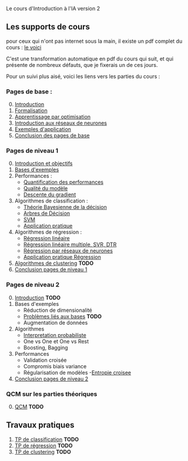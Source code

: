 Le cours d'Introduction à l'IA version 2

## Les supports de cours

pour ceux qui n'ont pas internet sous la main, il existe un pdf complet
du cours : [le voici](Cours/cours_complet.pdf)

C'est une transformation automatique en pdf du cours qui suit, et qui présente
de nombreux défauts, que je fixerais un de ces jours.

Pour un suivi plus aisé, voici les liens vers les parties du cours :

### Pages de base :

0. [Introduction](Cours/00_intro.md)
1. [Formalisation](Cours/01_formalisation.md)
2. [Apprentissage par optimisation](Cours/02_optimisation.md)
3. [Introduction aux réseaux de neurones](Cours/03_Presentation_DNN.md)
4. [Exemples d'application](Cours/04_exemples_application.md)
5. [Conclusion des pages de base](Cours/05_conclusion_pages_de_base.md)

### Pages de niveau 1

0. [Introduction et objectifs](Cours/10_introduction_pages_niveau1.md)
1. [Bases d'exemples](Cours/11_bases_d_exemples.md) 
2. Performances :
    - [Quantification des performances](Cours/12_1_performances.md) 
    - [Qualité du modèle](Cours/12_2_qualite_modele.md) 
    - [Descente du gradient](Cours/12_3_descente_gradient.md)
3. Algorithmes de classification :
    - [Théorie Bayesienne de la décision](Cours/13_1_algos_classif_bayes.md)
    - [Arbres de Décision](Cours/13_2_algos_classif_arbres.md)
    - [SVM](Cours/13_3_algos_classif_svm.md)
    - [Application pratique](Cours/13_4_algos_classif_Application.md)
4. Algorithmes de régression : 
    - [Régression linéaire](Cours/14_1_algos_regression_lin.md)
    - [Régression linéaire multiple, SVR, DTR](Cours/14_2_algos_regression_lin_mult.md) 
    - [Régression par réseaux de neurones](Cours/14_3_algos_regression_DNN.md)
    - [Application pratique Régression](Cours/14_4_algos_regression_Application.md) 
5. [Algorithmes de clustering](Cours/15_algos_clustering.md) **TODO**
6. [Conclusion pages de niveau 1](Cours/16_conclusion_niveau1.md)

### Pages de niveau 2

0. [Introduction](Cours/20_introduction_pages_niveau2.md) **TODO**
1. Bases d'exemples
    - Réduction de dimensionalité
    - [Problèmes liés aux bases](Cours/21_2_bases_problemes.md) **TODO**
    - Augmentation de données
2. Algorithmes
    - [Interpretation probabiliste](Cours/22_1_algos_interpret_proba.md)
    - One vs One et One vs Rest
    - Boosting, Bagging
3. Performances
    - Validation croisée
    - Compromis biais variance
    - Régularisation de modèles
    -[Entropie croisee](Cours/23_4_performances_entropie_croisee.md)
4. [Conclusion pages de niveau 2](Cours/24_conclusion_niveau2.md)

### QCM sur les parties théoriques

0. [QCM](Cours/25_qcm.md) **TODO**

## Travaux pratiques

1. [TP de classification](Cours/31_tp_classif.md) **TODO**
2. [TP de régression](Cours/32_tp_regression.md) **TODO**
3. [TP de clustering](Cours/33_tp_clustering.md) **TODO**

